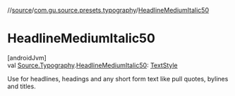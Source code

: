 //[source](../../index.md)/[com.gu.source.presets.typography](index.md)/[HeadlineMediumItalic50](-headline-medium-italic50.md)

# HeadlineMediumItalic50

[androidJvm]\
val [Source.Typography](../com.gu.source/-source/-typography/index.md).[HeadlineMediumItalic50](-headline-medium-italic50.md): [TextStyle](https://developer.android.com/reference/kotlin/androidx/compose/ui/text/TextStyle.html)

Use for headlines, headings and any short form text like pull quotes, bylines and titles.
